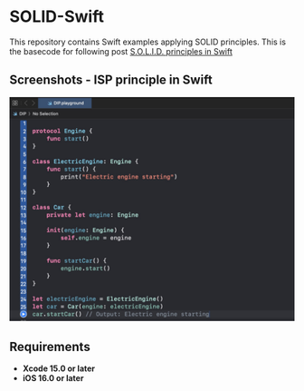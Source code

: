 # SOLID-Swift
This repository contains Swift examples applying SOLID principles. This is the basecode for following post [S.O.L.I.D. principles in Swift](https://javios.eu/swift/copy-on-write-in-swift-managing-value-types/)



## Screenshots - ISP principle in Swift
<img src="media/review.jpg" alt="Playground on action" width="800">

## Requirements

- **Xcode 15.0 or later**
- **iOS 16.0 or later**
